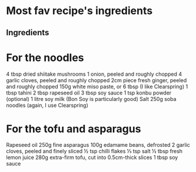 # Most fav recipe's ingredients

## Ingredients

# For the noodles
4 tbsp dried shiitake mushrooms
1 onion, peeled and roughly chopped
4 garlic cloves, peeled and roughly chopped
2cm piece fresh ginger, peeled and roughly chopped
150g white miso paste, or 6 tbsp (I like Clearspring)
1 tbsp tahini
2 tbsp rapeseed oil
3 tbsp soy sauce
1 tsp konbu powder (optional)
1 litre soy milk (Bon Soy is particularly good)
Salt
250g soba noodles (again, I use Clearspring)

# For the tofu and asparagus
Rapeseed oil
250g fine asparagus
100g edamame beans, defrosted
2 garlic cloves, peeled and finely sliced
½ tsp chilli flakes
⅓ tsp salt
½ tbsp fresh lemon juice
280g extra-firm tofu, cut into 0.5cm-thick slices
1 tbsp soy sauce
